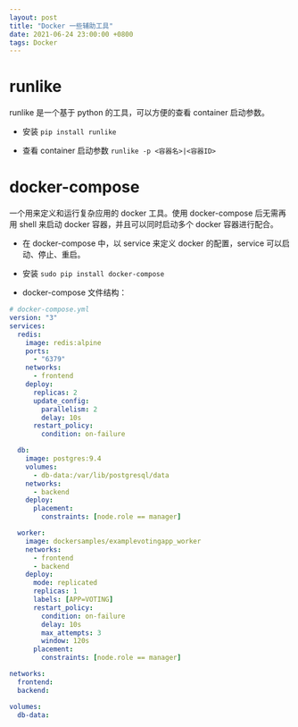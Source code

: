 ```yaml
---
layout: post
title: "Docker 一些辅助工具"
date: 2021-06-24 23:00:00 +0800
tags: Docker
---
```


# runlike

runlike 是一个基于 python 的工具，可以方便的查看 container 启动参数。

- 安装
  `pip install runlike`

- 查看 container 启动参数
  `runlike -p <容器名>|<容器ID>`

# docker-compose

一个用来定义和运行复杂应用的 docker 工具。使用 docker-compose 后无需再用 shell 来启动 docker 容器，并且可以同时启动多个 docker 容器进行配合。

- 在 docker-compose 中，以 service 来定义 docker 的配置，service 可以启动、停止、重启。

- 安装
  `sudo pip install docker-compose`

- docker-compose 文件结构：

```yml
# docker-compose.yml
version: "3"
services:
  redis:
    image: redis:alpine
    ports:
      - "6379"
    networks:
      - frontend
    deploy:
      replicas: 2
      update_config:
        parallelism: 2
        delay: 10s
      restart_policy:
        condition: on-failure

  db:
    image: postgres:9.4
    volumes:
      - db-data:/var/lib/postgresql/data
    networks:
      - backend
    deploy:
      placement:
        constraints: [node.role == manager]

  worker:
    image: dockersamples/examplevotingapp_worker
    networks:
      - frontend
      - backend
    deploy:
      mode: replicated
      replicas: 1
      labels: [APP=VOTING]
      restart_policy:
        condition: on-failure
        delay: 10s
        max_attempts: 3
        window: 120s
      placement:
        constraints: [node.role == manager]

networks:
  frontend:
  backend:

volumes:
  db-data:
```
